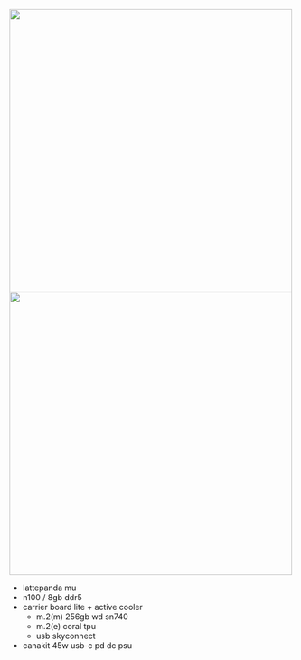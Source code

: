 <img src="https://github.com/user-attachments/assets/0ace259c-cb09-4a9a-87b3-edc8c7eeaee4" height="500"> <img src="https://github.com/user-attachments/assets/0816b182-c9b1-4926-8768-010af7534216" height="500">

- lattepanda mu
 - n100 / 8gb ddr5
 - carrier board lite + active cooler
   - m.2(m) 256gb wd sn740
   - m.2(e) coral tpu
   - usb skyconnect
 - canakit 45w usb-c pd dc psu
